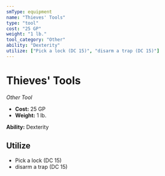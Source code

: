 ```yaml
---
smType: equipment
name: "Thieves' Tools"
type: "tool"
cost: "25 GP"
weight: "1 lb."
tool_category: "Other"
ability: "Dexterity"
utilize: ["Pick a lock (DC 15)", "disarm a trap (DC 15)"]
---
```


# Thieves' Tools
*Other Tool*

- **Cost:** 25 GP
- **Weight:** 1 lb.

**Ability:** Dexterity

## Utilize

- Pick a lock (DC 15)
- disarm a trap (DC 15)
